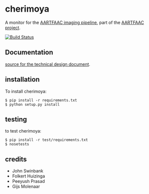 cherimoya
=========

A monitor for the [AARTFAAC imaging pipeline](https://github.com/aartfaac/imaging),
part of the [AARTFAAC project](http://www.aartfaac.org/).

[![Build Status](https://travis-ci.org/gijzelaerr/cherimoya.png)](https://travis-ci.org/gijzelaerr/cherimoya)

Documentation
-------------

[source for the technical design document](https://github.com/aartfaac/docs/tree/master/reports/imaging/monitoring).


installation
------------

To install cherimoya:

```Shell
$ pip install -r requirements.txt
$ python setup.py install
```

testing
-------

to test cherimoya:

```Shell
$ pip install -r test/requirements.txt
$ nosetests
```

credits
-------

 * John Swinbank
 * Folkert Huizinga
 * Peeyush Prasad
 * Gijs Molenaar

